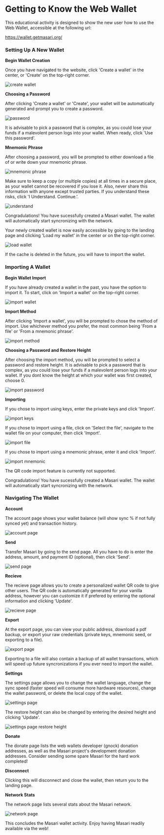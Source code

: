 # Getting to Know the Web Wallet

This educational activity is designed to show the new user how to use the Web Wallet, accessible at the following url:

https://wallet.getmasari.org/

### Setting Up A New Wallet

**Begin Wallet Creation**

Once you have navigated to the website, click 'Create a wallet' in the center, or 'Create' on the top-right corner.

![create wallet](https://raw.githubusercontent.com/JeuTheIdit/Masari-Marketing/master/Tutorials/Web-Wallet/Images/create%20wallet.PNG)

**Choosing a Password**

After clicking 'Create a wallet' or 'Create', your wallet will be automatically generated and prompt you to create a password.

![password](https://raw.githubusercontent.com/JeuTheIdit/Masari-Marketing/master/Tutorials/Web-Wallet/Images/password.PNG)

It is advisable to pick a password that is complex, as you could lose your funds if a malevolent person logs into your wallet. When ready, click 'Use this password'.

**Mnemonic Phrase**

After choosing a password, you will be prompted to either download a file of or write down your mnemonic phrase.

![mnemonic phrase](https://raw.githubusercontent.com/JeuTheIdit/Masari-Marketing/master/Tutorials/Web-Wallet/Images/mnemonic%20seed.PNG)

Make sure to keep a copy (or multiple copies) at all times in a secure place, as your wallet cannot be recovered if you lose it. Also, never share this information with anyone except trusted parties. If you understand these risks, click 'I Understand. Continue.'.

![understand](https://raw.githubusercontent.com/JeuTheIdit/Masari-Marketing/master/Tutorials/Web-Wallet/Images/understand.PNG)

Congradulations! You have sucessfully created a Masari wallet. The wallet will automatically start syncronizing with the network.

Your newly created wallet is now easily accessible by going to the landing page and clicking 'Load my wallet' in the center or on the top-right corner. 

![load wallet](https://raw.githubusercontent.com/JeuTheIdit/Masari-Marketing/master/Tutorials/Web-Wallet/Images/load%20wallet.PNG)

If the cache is deleted in the future, you will have to import the wallet.

### Importing A Wallet

**Begin Wallet Import**

If you have already created a wallet in the past, you have the option to import it. To start, click on 'Import a wallet' on the top-right corner.

![import wallet](https://raw.githubusercontent.com/JeuTheIdit/Masari-Marketing/master/Tutorials/Web-Wallet/Images/import%20wallet.PNG)

**Import Method**

After clicking 'Import a wallet', you will be prompted to chose the method of import. Use whichever method you prefer, the most common being 'From a file' or 'From a mnemonic phrase'.

![import method](https://raw.githubusercontent.com/JeuTheIdit/Masari-Marketing/master/Tutorials/Web-Wallet/Images/import%20method.PNG)

**Choosing a Password and Restore Height**

After choosing the import method, you will be prompted to select a password and restore height. It is advisable to pick a password that is complex, as you could lose your funds if a malevolent person logs into your wallet. If you dont know the height at which your wallet was first created, choose 0.

![import password](https://raw.githubusercontent.com/JeuTheIdit/Masari-Marketing/master/Tutorials/Web-Wallet/Images/import%20password.PNG)

**Importing**

If you chose to import using keys, enter the private keys and click 'Import'.

![import keys](https://raw.githubusercontent.com/JeuTheIdit/Masari-Marketing/master/Tutorials/Web-Wallet/Images/import%20keys.PNG)

If you chose to import using a file, click on 'Select the file', navigate to the wallet file on your computer, then click 'Import'.

![import file](https://raw.githubusercontent.com/JeuTheIdit/Masari-Marketing/master/Tutorials/Web-Wallet/Images/import%20file.PNG)

If you chose to import using a mnemonic phrase, enter it and click 'Import'.

![import mnemonic](https://raw.githubusercontent.com/JeuTheIdit/Masari-Marketing/master/Tutorials/Web-Wallet/Images/import%20mnemonic%20phrase.PNG)

The QR code import feature is currently not supported.

Congradulations! You have sucessfully created a Masari wallet. The wallet will automatically start syncronizing with the network.

### Navigating The Wallet

**Account**

The account page shows your wallet balance (will show sync % if not fully synced yet) and transaction history.

![account page](https://raw.githubusercontent.com/JeuTheIdit/Masari-Marketing/master/Tutorials/Web-Wallet/Images/account%20page.PNG)

**Send**

Transfer Masari by going to the send page. All you have to do is enter the address, amount, and payment ID (optional), then click 'Send'.

![send page](https://raw.githubusercontent.com/JeuTheIdit/Masari-Marketing/master/Tutorials/Web-Wallet/Images/send%20page.PNG)

**Recieve**

The recieve page allows you to create a personalized wallet QR code to give other users. The QR code is automatically generated for your vanilla address, however you can customize it if prefered by entering the optional information and clicking 'Update'.

![recieve page](https://raw.githubusercontent.com/JeuTheIdit/Masari-Marketing/master/Tutorials/Web-Wallet/Images/recieve%20page.PNG)

**Export**

At the export page, you can view your public address, download a pdf backup, or export your raw credentials (private keys, mnemonic seed, or exporting to a file).

![export page](https://raw.githubusercontent.com/JeuTheIdit/Masari-Marketing/master/Tutorials/Web-Wallet/Images/export%20page.PNG)

Exporting to a file will also contain a backup of all wallet transactions, which will speed up future syncronizations if you ever need to import the wallet.

**Settings**

The settings page allows you to change the wallet language, change the sync speed (faster speed will consume more hardware resources), change the wallet password, or delete the local copy of the wallet.

![settings page](https://raw.githubusercontent.com/JeuTheIdit/Masari-Marketing/master/Tutorials/Web-Wallet/Images/settings%20page.PNG)

The restore height can also be changed by entering the desired height and clicking 'Update'.

![settings page restore height](https://raw.githubusercontent.com/JeuTheIdit/Masari-Marketing/master/Tutorials/Web-Wallet/Images/settings%20page%20restore%20height.PNG)

**Donate**

The donate page lists the web wallets developer (gnock) donation addresses, as well as the Masari project's development donation addresses. Consider sending some spare Masari for the hard work completed!

**Disconnect**

Clicking this will disconnect and close the wallet, then return you to the landing page.

**Network Stats**

The network page lists several stats about the Masari network.

![network page](https://raw.githubusercontent.com/JeuTheIdit/Masari-Marketing/master/Tutorials/Web-Wallet/Images/network%20stats%20page.PNG)

This concludes the Masari wallet activity. Enjoy having Masari readily available via the web!
